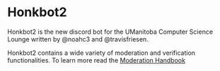 # Honkbot2

Honkbot2 is the new discord bot for the UManitoba Computer Science Lounge written by @noahc3 and @travisfriesen.

Honkbot2 contains a wide variety of moderation and verification functionalities.
To learn more read the [Moderation Handbook](https://umanitobacssa.ca/docs/discordModHandbook.pdf)
